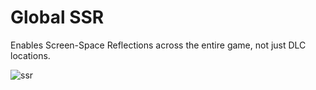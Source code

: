 # Global SSR
Enables Screen-Space Reflections across the entire game, not just DLC locations.

![ssr](https://github.com/misternebula/GlobalScreenSpaceReflections/assets/41904486/f37957a1-d9c4-4d0a-b2d9-ce017e1a3951)
